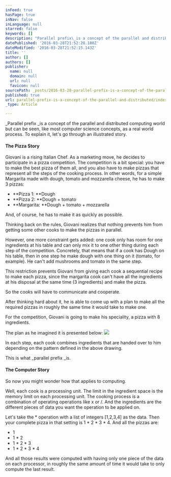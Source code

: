 ```yaml
---
inFeed: true
hasPage: true
inNav: false
inLanguage: null
starred: false
keywords: []
description: "Parallel prefix\_is a concept of the parallel and distributed computing world but can be seen, like most computer science concepts, as a real world process. To explain it, let’s go through an illustrated story."
datePublished: '2016-03-28T21:52:28.180Z'
dateModified: '2016-03-28T21:52:15.143Z'
title: ''
author: []
authors: []
publisher:
  name: null
  domain: null
  url: null
  favicon: null
sourcePath: _posts/2016-03-28-parallel-prefix-is-a-concept-of-the-parallel-and-distributed.md
published: true
url: parallel-prefix-is-a-concept-of-the-parallel-and-distributed/index.html
_type: Article

---
```

_Parallel prefix _is a concept of the parallel and distributed computing world but can be seen, like most computer science concepts, as a real world process. To explain it, let's go through an illustrated story.

#### The Pizza Story

Giovani is a rising Italian Chef. As a marketing move, he decides to participate in a pizza competition. The competition is a bit special: you have to make the best pizza of them all, and you also have to make pizzas that represent all the steps of the cooking process. In other words, for a simple Margarita made with dough, tomato and mozzarella cheese, he has to make 3 pizzas:

* **Pizza 1: **Dough
* **Pizza 2: **Dough + tomato
* **Margarita: **Dough + tomato + mozzarella

And, of course, he has to make it as quickly as possible.

Thinking back on the rules, Giovani realizes that nothing prevents him from getting some other cooks to make the pizzas in parallel.

However, one more constraint gets added: one cook only has room for one ingredients at his table and can only mix it to one other thing during each step of the competition. Concretely, that means that if a cook has Dough on his table, then in one step he make dough with one thing on it (tomato, for example). He can't add mushrooms and tomato in the same step.

This restriction prevents Giovani from giving each cook a sequential recipe to make each pizza, since the margarita cook can't have all the ingredients at his disposal at the same time (3 ingredients) and make the pizza.

So the cooks will have to communicate and cooperate.

After thinking hard about it, he is able to come up with a plan to make all the required pizzas in roughly the same time it would take to make one.

For the competition, Giovani is going to make his speciality, a pizza with 8 ingredients.

The plan as he imagined it is presented below:
![](https://the-grid-user-content.s3-us-west-2.amazonaws.com/b3c04074-a7b7-462b-a0a3-7bbaf8046655.png)

In each step, each cook combines ingredients that are handed over to him depending on the pattern defined in the above drawing.

This is what _parallel prefix _is.

#### The Computer Story

So now you might wonder how that applies to computing.

Well, each cook is a processing unit. The limit in the ingredient space is the memory limit on each processing unit. The cooking process is a combination of operating operations like x or /. And the ingredients are the different pieces of data you want the operation to be applied on.

Let's take the \* operation with a list of integers \[1,2,3,4\] as the data. Then your complete pizza in that setting is 1 \* 2 \* 3 \* 4\. And all the pizzas are:

* 1
* 1 \* 2
* 1 \* 2 \* 3
* 1 \* 2 \* 3 \* 4

And all those results were computed with having only one piece of the data on each processor, in roughly the same amount of time it would take to only compute the last result.